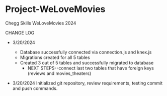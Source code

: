 # Project-WeLoveMovies
Chegg Skills WeLoveMovies 2024


CHANGE LOG

- 3/20/2024 
    - Database successfully connected via connection.js and knex.js
    - Migrations created for all 5 tables
    - Created 3 out of 5 tables and successfully migrated to database
        - NEXT STEPS--connect last two tables that have foreign keys (reviews and movies_theaters)

- 3/20/2024 Initialized git repository, review requirements, testing commit and push commands. 